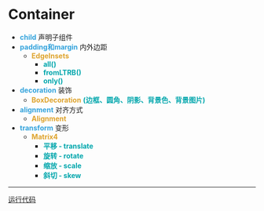 # Container
* <font color=#33a3dc>**child**</font> 声明子组件
* <font color=#33a3dc>**padding和margin**</font> 内外边距
  * <font color=#dea32c>**EdgeInsets**</font>
    * <font color=#00a6ac>**all()**</font>
    * <font color=#00a6ac>**fromLTRB()**</font>
    * <font color=#00a6ac>**only()**</font>
* <font color=#33a3dc>**decoration**</font> 装饰
  * <font color=#dea32c>**BoxDecoration**</font> <font color=#00a6ac>**(边框、圆角、阴影、背景色、背景图片)**</font>
* <font color=#33a3dc>**alignment**</font> 对齐方式
  * <font color=#dea32c>**Alignment**</font>
* <font color=#33a3dc>**transform**</font> 变形
  * <font color=#dea32c>**Matrix4**</font>
    * <font color=#00a6ac>**平移 - translate**</font>
    * <font color=#00a6ac>**旋转 - rotate**</font>
    * <font color=#00a6ac>**缩放 - scale**</font>
    * <font color=#00a6ac>**斜切 - skew**</font>
  
***
[运行代码](code/Container容器.dart)
